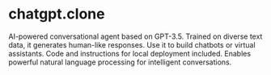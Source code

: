 # chatgpt.clone
 AI-powered conversational agent based on GPT-3.5. Trained on diverse text data, it generates human-like responses. Use it to build chatbots or virtual assistants. Code and instructions for local deployment included. Enables powerful natural language processing for intelligent conversations.
